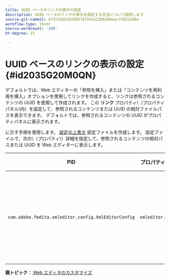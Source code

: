 ```yaml
---
title: UUID ベースのリンクの表示の設定
description: UUID ベースのリンクの表示を設定する方法について説明します
source-git-commit: 4f15166b1b250578f07e223b0260aacf402224be
workflow-type: tm+mt
source-wordcount: '160'
ht-degree: 1%

---
```



# UUID ベースのリンクの表示の設定 {#id2035G20M0QN}

デフォルトでは、Web エディターの「参照を挿入」または「コンテンツを再利用を挿入」オプションを使用してリンクを作成すると、リンクは参照されるコンテンツの UUID を使用して作成されます。 この **リンク** プロパティ\（プロパティパネル\内）を設定して、参照されるコンテンツまたは UUID の相対ファイルパスを表示できます。 デフォルトでは、参照されるコンテンツの UUID がプロパティパネルに表示されます。

に示す手順を使用します。 [設定の上書き](download-install-additional-config-override.md#) 設定ファイルを作成します。 設定ファイルで、次の\（プロパティ\）詳細を指定して、参照されるコンテンツの相対パスまたは UUID を Web エディターに表示します。

| PID | プロパティキー | プロパティの値 |
|---|------------|--------------|
| `com.adobe.fmdita.xmleditor.config.XmlEditorConfig` | `xmleditor.uuid` | ブール値\(true/false\)。 リンクされたコンテンツの相対パスを表示する場合は、このプロパティを false に設定します。 <br> **デフォルト値**:true |

**親トピック：**[ Web エディタのカスタマイズ](conf-web-editor.md)

